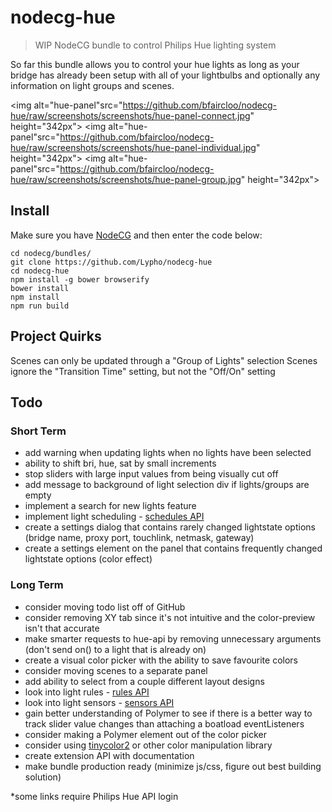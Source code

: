 # nodecg-hue
> WIP NodeCG bundle to control Philips Hue lighting system

So far this bundle allows you to control your hue lights as long as your bridge has already been setup with all of your lightbulbs and optionally any information on light groups and scenes.

<img alt="hue-panel"src="https://github.com/bfaircloo/nodecg-hue/raw/screenshots/screenshots/hue-panel-connect.jpg" height="342px">
<img alt="hue-panel"src="https://github.com/bfaircloo/nodecg-hue/raw/screenshots/screenshots/hue-panel-individual.jpg" height="342px">
<img alt="hue-panel"src="https://github.com/bfaircloo/nodecg-hue/raw/screenshots/screenshots/hue-panel-group.jpg" height="342px">

## Install
Make sure you have [NodeCG](https://github.com/nodecg/nodecg) and then enter the code below:
```
cd nodecg/bundles/
git clone https://github.com/Lypho/nodecg-hue
cd nodecg-hue
npm install -g bower browserify
bower install
npm install
npm run build
```

## Project Quirks
Scenes can only be updated through a "Group of Lights" selection
Scenes ignore the "Transition Time" setting, but not the "Off/On" setting

## Todo
### Short Term
- add warning when updating lights when no lights have been selected
- ability to shift bri, hue, sat by small increments
- stop sliders with large input values from being visually cut off
- add message to background of light selection div if lights/groups are empty
- implement a search for new lights feature
- implement light scheduling - [schedules API](http://www.developers.meethue.com/documentation/schedules-api-0)
- create a settings dialog that contains rarely changed lightstate options (bridge name, proxy port, touchlink, netmask, gateway)
- create a settings element on the panel that contains frequently changed lightstate options (color effect)

### Long Term
- consider moving todo list off of GitHub
- consider removing XY tab since it's not intuitive and the color-preview isn't that accurate
- make smarter requests to hue-api by removing unnecessary arguments (don't send on() to a light that is already on)
- create a visual color picker with the ability to save favourite colors
- consider moving scenes to a separate panel
- add ability to select from a couple different layout designs
- look into light rules - [rules API](http://www.developers.meethue.com/documentation/rules-api)
- look into light sensors - [sensors API](http://www.developers.meethue.com/documentation/supported-sensors)
- gain better understanding of Polymer to see if there is a better way to track slider value changes than attaching a boatload eventListeners
- consider making a Polymer element out of the color picker
- consider using [tinycolor2](https://www.npmjs.com/package/tinycolor2) or other color manipulation library
- create extension API with documentation
- make bundle production ready (minimize js/css, figure out best building solution)


*some links require Philips Hue API login
